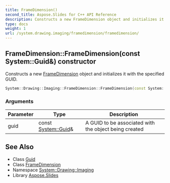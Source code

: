 ```yaml
---
title: FrameDimension()
second_title: Aspose.Slides for C++ API Reference
description: Constructs a new FrameDimension object and initializes it with the specified GUID.
type: docs
weight: 1
url: /system.drawing.imaging/framedimension/framedimension/
---
```

## FrameDimension::FrameDimension(const System::Guid\&) constructor


Constructs a new [FrameDimension](../) object and initializes it with the specified GUID.

```cpp
System::Drawing::Imaging::FrameDimension::FrameDimension(const System::Guid &guid)
```


### Arguments

| Parameter | Type | Description |
| --- | --- | --- |
| guid | const [System::Guid](../../../system/guid/)\& | A GUID to be associated with the object being created |

## See Also

* Class [Guid](../../../system/guid/)
* Class [FrameDimension](../)
* Namespace [System::Drawing::Imaging](../../)
* Library [Aspose.Slides](../../../)